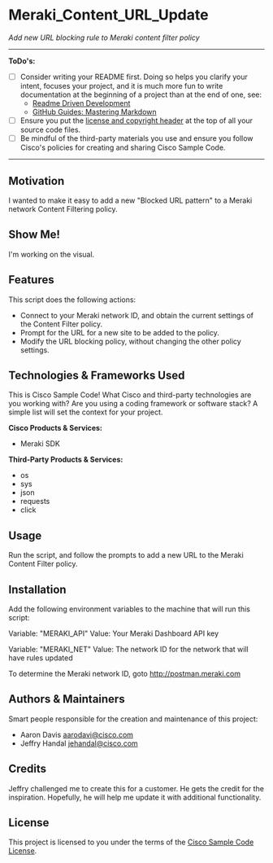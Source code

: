 # Meraki_Content_URL_Update

*Add new URL blocking rule to Meraki content filter policy*

---

**ToDo's:**

- [ ] Consider writing your README first.  Doing so helps you clarify your intent, focuses your project, and it is much more fun to write documentation at the beginning of a project than at the end of one, see:
    - [Readme Driven Development](http://tom.preston-werner.com/2010/08/23/readme-driven-development.html)
    - [GitHub Guides: Mastering Markdown](https://guides.github.com/features/mastering-markdown/)
- [ ] Ensure you put the [license and copyright header](./HEADER) at the top of all your source code files.
- [ ] Be mindful of the third-party materials you use and ensure you follow Cisco's policies for creating and sharing Cisco Sample Code.

---

## Motivation

I wanted to make it easy to add a new "Blocked URL pattern" to a Meraki network Content Filtering policy.

## Show Me!

I'm working on the visual.

## Features

This script does the following actions:

- Connect to your Meraki network ID, and obtain the current settings of the Content Filter policy.
- Prompt for the URL for a new site to be added to the policy.
- Modify the URL blocking policy, without changing the other policy settings.

## Technologies & Frameworks Used

This is Cisco Sample Code!  What Cisco and third-party technologies are you working with?  Are you using a coding framework or software stack?  A simple list will set the context for your project.

**Cisco Products & Services:**

- Meraki SDK

**Third-Party Products & Services:**

- os
- sys
- json
- requests
- click

## Usage

Run the script, and follow the prompts to add a new URL to the Meraki Content Filter policy.

## Installation

Add the following environment variables to the machine that will run this script:

Variable: "MERAKI_API"
Value:  Your Meraki Dashboard API key

Variable:  "MERAKI_NET"
Value:  The network ID for the network that will have rules updated

To determine the Meraki network ID, goto http://postman.meraki.com

## Authors & Maintainers

Smart people responsible for the creation and maintenance of this project:

- Aaron Davis <aarodavi@cisco.com>
- Jeffry Handal <jehandal@cisco.com>

## Credits

Jeffry challenged me to create this for a customer.  He gets the credit for the inspiration.  Hopefully, he will help me update it with additional functionality.

## License

This project is licensed to you under the terms of the [Cisco Sample
Code License](./LICENSE).
